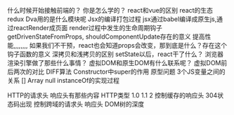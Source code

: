 什么时候开始接触前端的？
你是怎么学的？
react和vue的区别
react的生态
redux
Dva用的是什么模块呢
Jsx的编译打包过程  jsx通过babel编译成原生js,通过reactRender成页面
render过程中发生的生命周期钩子 getDrivenStateFromProps,
shouldComponentUpdate存在的意义  提高性能,,,,,,,,
如果我们不干预，react也会知道props会改变，那到底是什么？存在这个钩子函数的意义
深拷贝和浅拷贝的区别  setState以后，react干了什么？
浏览器渲染引擎做了那些什么事情？
虚拟DOM和原生DOM有什么联系呢？ 虚拟DOM前后两次的对比 
DIFF算法
Constructor中super的作用
原型问题 3个JS变量之间的关系  [] Array null 
instanceOf的实现过程

HTTP的请求头 响应头有那些内容 
HTTP类型 1.0 1.1 2 
控制缓存的响应头
304状态码出现
控制跨域的请求头 响应头
DOM树的深度



